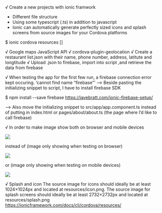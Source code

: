 √ Create a new projects with ionic framwork
  - Different file structure
  - Using some typescript (.ts) in addition to javascript
  - Ionic can automatically generate perfectly sized icons and splash screens from source images for your Cordova platforms
  
  $ ionic cordova resources [<platform>]
  
√ Google maps JavaScript API
√ cordova-plugin-geolocation
√ Create a restaurant list.json with their name, phone number, address, latitute and longtitude
√ Upload .json to firebase, import into script ,and retrieve the data from firebase

√ When testing the app for the first few run, a firebase connection error kept occuring.
  ‘cannot find name “firebase”’
  --> Beside pasting the initializing snippet to script, I have to install firebase SDK

  $ npm install --save firebase
  https://javebratt.com/ionic-firebase-setup/

  --> Also move the initializing snippet to src/app/app.component.ts instead of putting in index.html or pages/about/about.ts
      (the page where I’d like to call firebase)
      
√ In order to make image show both on browser and mobile devices
  
  <img src=”./assets/img/food.jpg” >
  
  instead of (image only showing when testing on browser)
  
  <img src=”../assets/img/food.jpg” >
  
  or (image only showing when testing on mobile devices)
  
  <img src=”/assets/img/food.jpg” >

√ Splash and icon
  The source image for icons should ideally be at least 1024×1024px and located at resources/icon.png. The source image for splash screens
  should ideally be at least 2732×2732px and located at resources/splash.png
  https://ionicframework.com/docs/cli/cordova/resources/
 
